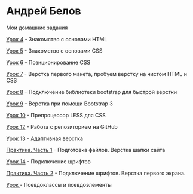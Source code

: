 # Андрей Белов
Мои домашние задания

[Урок 4](https://badgunman.github.io/lesson_4/ "Моя готовая домашка") - Знакомство с основами HTML

[Урок 5](https://badgunman.github.io/lesson_5/ "Моя готовая домашка") - Знакомство с основами CSS

[Урок 6](https://badgunman.github.io/lesson_6/ "Моя готовая домашка") - Позиционирование CSS

[Урок 7](https://badgunman.github.io/lesson_7/ "Моя готовая домашка") - Верстка первого макета, пробуем верстку на чистом HTML и CSS

[Урок 8](https://badgunman.github.io/lesson_8/ "Моя готовая домашка") - Подключение библиотеки bootstrap для быстрой верстки

[Урок 9](https://badgunman.github.io/lesson_9/ "Моя готовая домашка") - Верстка при помощи Bootstrap 3

[Урок 10](https://badgunman.github.io/lesson_10/ "Моя готовая домашка") - Препроцессор LESS для CSS

[Урок 12](https://badgunman.github.io/lesson_12/ "Моя готовая домашка") - Работа с репозиторием на GitHub

[Урок 13](https://badgunman.github.io/lesson_13/ "Моя готовая домашка") - Адаптивная верстка

[Практика. Часть 1](https://badgunman.github.io/practice_part_1/ "Моя готовая домашка") - Подготовка файлов. Верстка шапки сайта

[Урок 14](https://badgunman.github.io/lesson_14/ "Моя готовая домашка") - Подключение шрифтов

[Практика. Часть 2](https://badgunman.github.io/lesson_14.2/ "Моя готовая домашка") - Подключение шрифтов. Верстка первого экрана.

[Урок ](https://badgunman.github.io/lesson_15/ "Моя готовая домашка") - Псевдоклассы и псевдоэлементы
